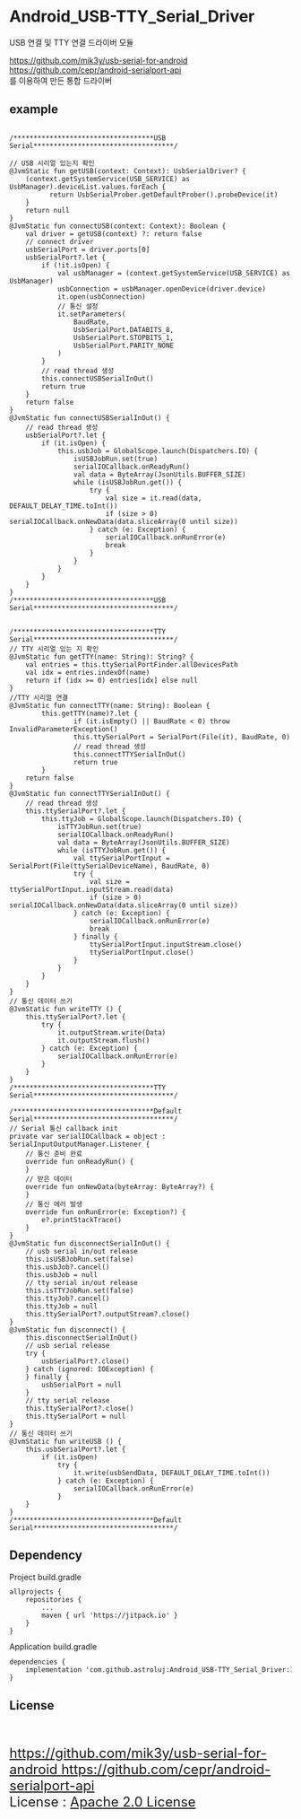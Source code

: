# Android_USB-TTY_Serial_Driver
USB 연결 및 TTY 연결 드라이버 모듈

https://github.com/mik3y/usb-serial-for-android<br>
https://github.com/cepr/android-serialport-api<br>
를 이용하여 만든 통합 드라이버

<p><p>
<h2> example<br></h2>
<pre><code>
/***********************************USB Serial***********************************/<br>
// USB 시리얼 있는지 확인
@JvmStatic fun getUSB(context: Context): UsbSerialDriver? {
    (context.getSystemService(USB_SERVICE) as UsbManager).deviceList.values.forEach {
          return UsbSerialProber.getDefaultProber().probeDevice(it)
    }
    return null
}
@JvmStatic fun connectUSB(context: Context): Boolean {
    val driver = getUSB(context) ?: return false
    // connect driver
    usbSerialPort = driver.ports[0]
    usbSerialPort?.let {
        if (!it.isOpen) {
            val usbManager = (context.getSystemService(USB_SERVICE) as UsbManager)
            usbConnection = usbManager.openDevice(driver.device)
            it.open(usbConnection)
            // 통신 설정
            it.setParameters(
                BaudRate,
                UsbSerialPort.DATABITS_8,
                UsbSerialPort.STOPBITS_1,
                UsbSerialPort.PARITY_NONE
            )
        }
        // read thread 생성
        this.connectUSBSerialInOut()
        return true
    }
    return false
}
@JvmStatic fun connectUSBSerialInOut() {
    // read thread 생성
    usbSerialPort?.let {
        if (it.isOpen) {
            this.usbJob = GlobalScope.launch(Dispatchers.IO) {
                isUSBJobRun.set(true)
                serialIOCallback.onReadyRun()
                val data = ByteArray(JsonUtils.BUFFER_SIZE)
                while (isUSBJobRun.get()) {
                    try {
                        val size = it.read(data, DEFAULT_DELAY_TIME.toInt())
                        if (size > 0) serialIOCallback.onNewData(data.sliceArray(0 until size))
                    } catch (e: Exception) {
                        serialIOCallback.onRunError(e)
                        break
                    }
                }
            }
        }
    }
}
/***********************************USB Serial***********************************/
</code></pre>
<pre><code>
/***********************************TTY Serial***********************************/
// TTY 시리얼 있는 지 확인
@JvmStatic fun getTTY(name: String): String? {
    val entries = this.ttySerialPortFinder.allDevicesPath
    val idx = entries.indexOf(name)
    return if (idx >= 0) entries[idx] else null
}
//TTY 시리얼 연결
@JvmStatic fun connectTTY(name: String): Boolean {
		this.getTTY(name)?.let {
				if (it.isEmpty() || BaudRate < 0) throw InvalidParameterException()
				this.ttySerialPort = SerialPort(File(it), BaudRate, 0)
				// read thread 생성
				this.connectTTYSerialInOut()
				return true
		}
    return false
}
@JvmStatic fun connectTTYSerialInOut() {
    // read thread 생성
    this.ttySerialPort?.let {
        this.ttyJob = GlobalScope.launch(Dispatchers.IO) {
            isTTYJobRun.set(true)
            serialIOCallback.onReadyRun()
            val data = ByteArray(JsonUtils.BUFFER_SIZE)
            while (isTTYJobRun.get()) {
                val ttySerialPortInput = SerialPort(File(ttySerialDeviceName), BaudRate, 0)
                try {
                    val size = ttySerialPortInput.inputStream.read(data)
                    if (size > 0) serialIOCallback.onNewData(data.sliceArray(0 until size))
                } catch (e: Exception) {
                    serialIOCallback.onRunError(e)
                    break
                } finally {
                    ttySerialPortInput.inputStream.close()
                    ttySerialPortInput.close()
                }
            }
        }
    }
}
// 통신 데이터 쓰기
@JvmStatic fun writeTTY () {
    this.ttySerialPort?.let {
        try {
            it.outputStream.write(Data)
            it.outputStream.flush()
        } catch (e: Exception) {
            serialIOCallback.onRunError(e)
        }
    }
}
/***********************************TTY Serial***********************************/
</code></pre>
<code><pre>
/***********************************Default Serial***********************************/
// Serial 통신 callback init
private var serialIOCallback = object : SerialInputOutputManager.Listener {
    // 통신 준비 완료
    override fun onReadyRun() {
    }
    // 받은 데이터
    override fun onNewData(byteArray: ByteArray?) {
    }
    // 통신 에러 발생
    override fun onRunError(e: Exception?) {
        e?.printStackTrace()
    }
}
@JvmStatic fun disconnectSerialInOut() {
    // usb serial in/out release
    this.isUSBJobRun.set(false)
    this.usbJob?.cancel()
    this.usbJob = null
    // tty serial in/out release
    this.isTTYJobRun.set(false)
    this.ttyJob?.cancel()
    this.ttyJob = null
    this.ttySerialPort?.outputStream?.close()
}
@JvmStatic fun disconnect() {
    this.disconnectSerialInOut()
    // usb serial release
    try {
        usbSerialPort?.close()
    } catch (ignored: IOException) {
    } finally {
        usbSerialPort = null
    }
    // tty serial release
    this.ttySerialPort?.close()
    this.ttySerialPort = null
}
// 통신 데이터 쓰기
@JvmStatic fun writeUSB () {
    this.usbSerialPort?.let {
        if (it.isOpen)
            try {
                it.write(usbSendData, DEFAULT_DELAY_TIME.toInt())
            } catch (e: Exception) {
                serialIOCallback.onRunError(e)
            }
    }
}
/***********************************Default Serial***********************************/
</code></pre>
<p><p>

<h2>Dependency<br></h2>
Project build.gradle
<code><pre>
allprojects {
	repositories {
		...
		maven { url 'https://jitpack.io' }
	}
}
</pre></code>
Application build.gradle
<code><pre>
dependencies {
	implementation 'com.github.astroluj:Android_USB-TTY_Serial_Driver:1.0.0'
}
</pre></code>

<h2>License</h2><br>
<p style="font-size:x-large">
		<a href="https://github.com/mik3y/usb-serial-for-android">
				https://github.com/mik3y/usb-serial-for-android
		</a>
		<a href="https://github.com/cepr/android-serialport-api">
				https://github.com/cepr/android-serialport-api
		</a>
		<br>
		License :
		<a href="http://www.apache.org/licenses/LICENSE-2.0">
				Apache 2.0 License
		</a>
</p>
